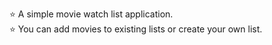 ⭐ A simple movie watch list application. <br>
⭐ You can add movies to existing lists or create your own list.
